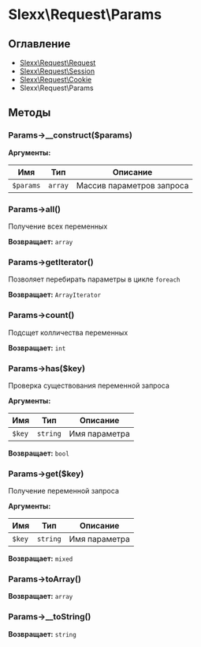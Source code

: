 # Slexx\Request\Params

## Оглавление

* [Slexx\Request\Request](https://github.com/slexx1234/request/blob/master/docs/Request.md)
* [Slexx\Request\Session](https://github.com/slexx1234/request/blob/master/docs/Session.md)
* [Slexx\Request\Cookie](https://github.com/slexx1234/request/blob/master/docs/Cookie.md)
* Slexx\Request\Params

## Методы

### Params->__construct($params)

**Аргументы:**

| Имя       | Тип     | Описание                  |
| --------- | ------- | ------------------------- |
| `$params` | `array` | Массив параметров запроса |

### Params->all()

Получение всех переменных

**Возвращает:** `array`

### Params->getIterator()

Позволяет перебирать параметры в цикле `foreach`

**Возвращает:** `ArrayIterator`

### Params->count()

Подсщет колличества переменных

**Возвращает:** `int`

### Params->has($key)

Проверка существования переменной запроса

**Аргументы:**

| Имя    | Тип      | Описание      |
| ------ | -------- | ------------- |
| `$key` | `string` | Имя параметра |

**Возвращает:** `bool`

### Params->get($key)

Получение переменной запроса

**Аргументы:**

| Имя    | Тип      | Описание      |
| ------ | -------- | ------------- |
| `$key` | `string` | Имя параметра |

**Возвращает:** `mixed`

### Params->toArray()

**Возвращает:** `array`

### Params->__toString()

**Возвращает:** `string`
